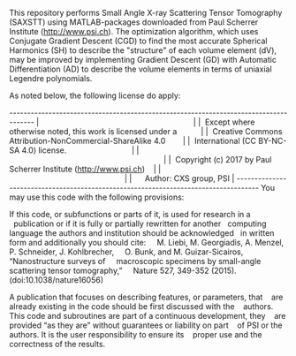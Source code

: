 This repository performs Small Angle X-ray Scattering Tensor Tomography (SAXSTT) using MATLAB-packages downloaded from Paul Scherrer Institute (http://www.psi.ch). The optimization algorithm, which uses Conjugate Gradient Descent (CGD) to find the most accurate Spherical Harmonics (SH) to describe the "structure" of each volume element (dV), may be improved by implementing Gradient Descent (GD) with Automatic Differentiation (AD) to describe the volume elements in terms of uniaxial Legendre polynomials.

As noted below, the following license do apply:

*-------------------------------------------------------------------------------------*
|                                                                                     |
|  Except where otherwise noted, this work is licensed under a                        |
|  Creative Commons Attribution-NonCommercial-ShareAlike 4.0                          |
|  International (CC BY-NC-SA 4.0) license.                                           |
|                                                                                     |
|  Copyright (c) 2017 by Paul Scherrer Institute (http://www.psi.ch)                  |
|                                                                                     |
|      Author: CXS group, PSI                                                         |
*------------------------------------------------------------------------------------*
You may use this code with the following provisions:

If this code, or subfunctions or parts of it, is used for research in a
  publication or if it is fully or partially rewritten for another
  computing language the authors and institution should be acknowledged
  in written form and additionally you should cite:
    M. Liebi, M. Georgiadis, A. Menzel, P. Schneider, J. Kohlbrecher,
    O. Bunk, and M. Guizar-Sicairos, “Nanostructure surveys of
    macroscopic specimens by small-angle scattering tensor tomography,”
    Nature 527, 349-352 (2015).   (doi:10.1038/nature16056)

A publication that focuses on describing features, or parameters, that
   are already existing in the code should be first discussed with the
   authors.
   
This code and subroutines are part of a continuous development, they
   are provided “as they are” without guarantees or liability on part
   of PSI or the authors. It is the user responsibility to ensure its
   proper use and the correctness of the results.